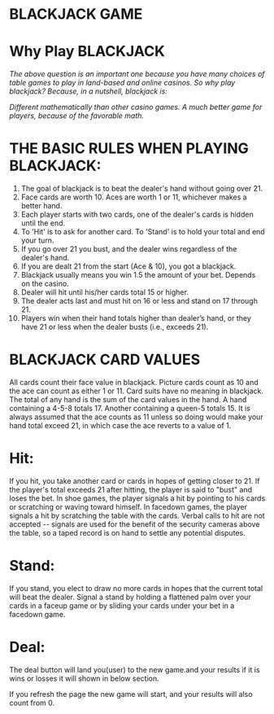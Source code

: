 # BLACKJACK GAME

# Why Play BLACKJACK
*The above question is an important one because you have many choices of table games to play in land-based and online casinos. So why play blackjack? Because, in a nutshell, blackjack is:*

*Different mathematically than other casino games.*
*A much better game for players, because of the favorable math.*

# THE BASIC RULES WHEN PLAYING BLACKJACK:

1. The goal of blackjack is to beat the dealer's hand without going over 21.
2. Face cards are worth 10. Aces are worth 1 or 11, whichever makes a better hand.
3. Each player starts with two cards, one of the dealer's cards is hidden until the end.
4. To 'Hit' is to ask for another card. To 'Stand' is to hold your total and end your turn.
5. If you go over 21 you bust, and the dealer wins regardless of the dealer's hand.
6. If you are dealt 21 from the start (Ace & 10), you got a blackjack.
7. Blackjack usually means you win 1.5 the amount of your bet. Depends on the casino.
8. Dealer will hit until his/her cards total 15 or higher.
9. The dealer acts last and must hit on 16 or less and stand on 17 through 21.
10. Players win when their hand totals higher than dealer’s hand, or they have 21 or less when the dealer busts (i.e., exceeds 21).

# BLACKJACK CARD VALUES

All cards count their face value in blackjack.
Picture cards count as 10 and the ace can count as either 1 or 11.
Card suits have no meaning in blackjack.
The total of any hand is the sum of the card values in the hand. A hand containing a 4-5-8 totals 17. Another containing a queen-5 totals 15.
It is always assumed that the ace counts as 11 unless so doing would make your hand total exceed 21, in which case the ace reverts to a value of 1.

# Hit:
If you hit, you take another card or cards in hopes of getting closer to 21. If the player's total exceeds 21 after hitting, the player is said to "bust" and loses the bet. In shoe games, the player signals a hit by pointing to his cards or scratching or waving toward himself. In facedown games, the player signals a hit by scratching the table with the cards. Verbal calls to hit are not accepted -- signals are used for the benefit of the security cameras above the table, so a taped record is on hand to settle any potential disputes.

# Stand: 
If you stand, you elect to draw no more cards in hopes that the current total will beat the dealer. Signal a stand by holding a flattened palm over your cards in a faceup game or by sliding your cards under your bet in a facedown game.

# Deal: 
The deal button will land you(user) to the new game.and your results if it is wins or losses it will shown in below section.

If you refresh the page the new game will start, and your results will also count from 0.

